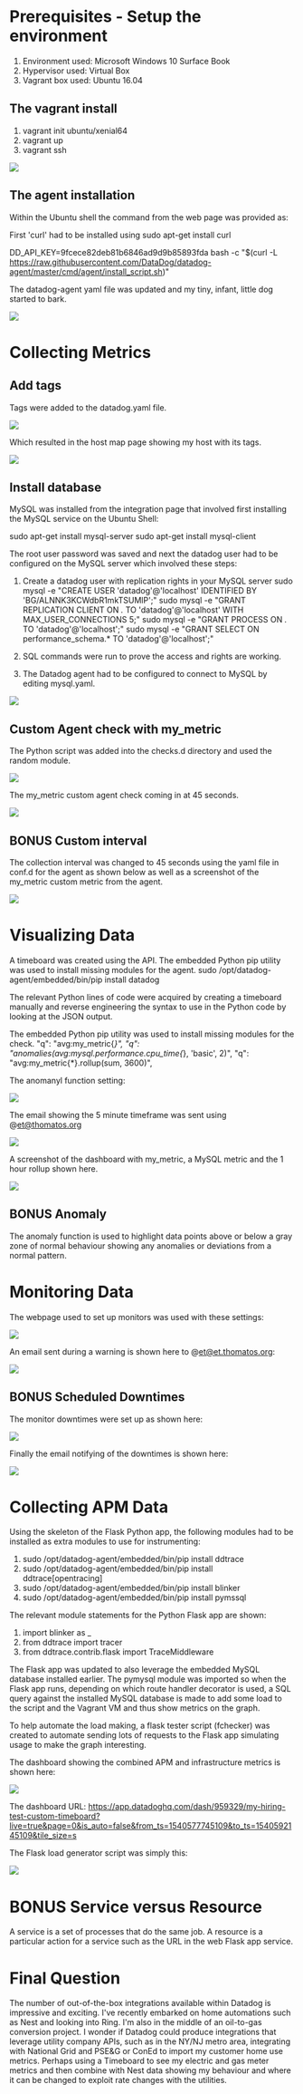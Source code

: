 Prerequisites - Setup the environment
=====================================

<ol>
  <li>Environment used: Microsoft Windows 10 Surface Book
  <li>Hypervisor used: Virtual Box
  <li>Vagrant box used: Ubuntu 16.04
</ol>

The vagrant install
-------------------

<ol>
  <li>vagrant init ubuntu/xenial64
  <li>vagrant up
  <li>vagrant ssh
</ol>

<img src="http://www.thomatos.org/datadog/vagrant.png">

The agent installation
----------------------
Within the Ubuntu shell the command from the web page was provided as:

First 'curl' had to be installed using 
sudo apt-get install curl

DD_API_KEY=9fcece82deb81b6846ad9d9b85893fda bash -c "$(curl -L https://raw.githubusercontent.com/DataDog/datadog-agent/master/cmd/agent/install_script.sh)"

The datadog-agent yaml file was updated and my tiny, infant, little dog started to bark.

<img src="http://www.thomatos.org/datadog/datadog-yaml.png">

Collecting Metrics
==================

Add tags
--------
Tags were added to the datadog.yaml file.

<img src="http://www.thomatos.org/datadog/tags-yaml.png">

Which resulted in the host map page showing my host with its tags.

<img src="http://www.thomatos.org/datadog/host-tags.png">

Install database
----------------
MySQL was installed from the integration page that involved first installing the MySQL service on the Ubuntu Shell:

sudo apt-get install mysql-server
sudo apt-get install mysql-client

The root user password was saved and next the datadog user had to be configured on the MySQL server which involved these steps:

1. Create a datadog user with replication rights in your MySQL server
sudo mysql -e "CREATE USER 'datadog'@'localhost' IDENTIFIED BY 'BG/ALNNK3KCWdbR1mkTSUMlP';"
sudo mysql -e "GRANT REPLICATION CLIENT ON *.* TO 'datadog'@'localhost' WITH MAX_USER_CONNECTIONS 5;"
sudo mysql -e "GRANT PROCESS ON *.* TO 'datadog'@'localhost';"
sudo mysql -e "GRANT SELECT ON performance_schema.* TO 'datadog'@'localhost';"

2. SQL commands were run to prove the access and rights are working.

3. The Datadog agent had to be configured to connect to MySQL by editing mysql.yaml.

<img src="http://www.thomatos.org/datadog/mysql-yaml.png">

Custom Agent check with my_metric
---------------------------------
The Python script was added into the checks.d directory and used the random module.

<img src="http://www.thomatos.org/datadog/myagentcheck.png">

The my_metric custom agent check coming in at 45 seconds.

<img src="http://www.thomatos.org/datadog/myagentcollectiongraph.png">

BONUS Custom interval
---------------------
The collection interval was changed to 45 seconds using the yaml file in conf.d for the agent as shown below as well as a screenshot of the my_metric custom metric from the agent.

<img src="http://www.thomatos.org/datadog/myagentcollectioninterval.png">

Visualizing Data
================
A timeboard was created using the API. The embedded Python pip utility was used to install missing modules for the agent.
sudo /opt/datadog-agent/embedded/bin/pip install datadog

The relevant Python lines of code were acquired by creating a timeboard manually and reverse engineering the syntax to use in the Python code by looking at the JSON output.

The embedded Python pip utility was used to install missing modules for the check.
"q": "avg:my_metric{*}",
"q": "anomalies(avg:mysql.performance.cpu_time{*}, 'basic', 2)",
"q": "avg:my_metric{*}.rollup(sum, 3600)",

The anomanyl function setting:

<img src="http://www.thomatos.org/datadog/anomaly.png">

The email showing the 5 minute timeframe was sent using @et@thomatos.org

<img src="http://www.thomatos.org/datadog/email-anomaly.png">

A screenshot of the dashboard with my_metric, a MySQL metric and the 1 hour rollup shown here.

<img src="http://www.thomatos.org/datadog/timeboard-anomaly.png">

BONUS Anomaly
-------------
The anomaly function is used to highlight data points above or below a gray zone of normal behaviour showing any anomalies or deviations from a normal pattern.

Monitoring Data
===============
The webpage used to set up monitors was used with these settings:

<img src="http://www.thomatos.org/datadog/monitor-settings.png">

An email sent during a warning is shown here to @et@et.thomatos.org:

<img src="http://www.thomatos.org/datadog/email-warning.png">

BONUS Scheduled Downtimes
-------------------------
The monitor downtimes were set up as shown here:

<img src="http://www.thomatos.org/datadog/monitor-downtimes.png">

Finally the email notifying of the downtimes is shown here:

<img src="http://www.thomatos.org/datadog/email-scheduled.png">

Collecting APM Data
===================
Using the skeleton of the Flask Python app, the following modules had to be installed as extra modules to use for instrumenting:

<ol>
  <li>sudo /opt/datadog-agent/embedded/bin/pip install ddtrace
  <li>sudo /opt/datadog-agent/embedded/bin/pip install ddtrace[opentracing]
  <li>sudo /opt/datadog-agent/embedded/bin/pip install blinker
  <li>sudo /opt/datadog-agent/embedded/bin/pip install pymssql
</ol>

The relevant module statements for the Python Flask app are shown:

<ol>
  <li>import blinker as _
  <li>from ddtrace import tracer
  <li>from ddtrace.contrib.flask import TraceMiddleware
</ol>

The Flask app was updated to also leverage the embedded MySQL database installed earlier. The pymysql module was imported so when the Flask app runs, depending on which route handler decorator is used, a SQL query against the installed MySQL database is made to add some load to the script and the Vagrant VM and thus show metrics on the graph. 

To help automate the load making, a flask tester script (fchecker) was created to automate sending lots of requests to the Flask app simulating usage to make the graph interesting.

The dashboard showing the combined APM and infrastructure metrics is shown here:

<img src="http://www.thomatos.org/datadog/apm-dash.png">

The dashboard URL:
https://app.datadoghq.com/dash/959329/my-hiring-test-custom-timeboard?live=true&page=0&is_auto=false&from_ts=1540577745109&to_ts=1540592145109&tile_size=s

The Flask load generator script was simply this:

<img src="http://www.thomatos.org/datadog/flask-checker.png">

BONUS Service versus Resource
=============================
A service is a set of processes that do the same job. A resource is a particular action for a service such as the URL in the web Flask app service.

Final Question
==============
The number of out-of-the-box integrations available within Datadog is impressive and exciting. I've recently embarked on home automations such as Nest and looking into Ring. I'm also in the middle of an oil-to-gas conversion project. I wonder if Datadog could produce integrations that leverage utility company APIs, such as in the NY/NJ metro area, integrating with National Grid and PSE&G or ConEd to import my customer home use metrics. Perhaps using a Timeboard to see my electric and gas meter metrics and then combine with Nest data showing my behaviour and where it can be changed to exploit rate changes with the utilities.
